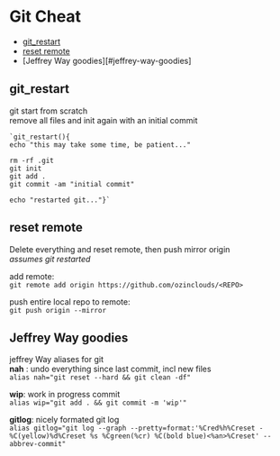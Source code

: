 # Git Cheat
* [git_restart](#git_restart)
* [reset remote](#reset-remote)
* [Jeffrey Way goodies][#jeffrey-way-goodies]

## git_restart
git start from scratch  
remove all files and init again with an initial commit

	`git_restart(){
	echo "this may take some time, be patient..."

	rm -rf .git
	git init
	git add .
	git commit -am "initial commit"

	echo "restarted git..."}`

## reset remote
Delete everything and reset remote, then push mirror origin  
*assumes git restarted*

add remote:  
`git remote add origin https://github.com/ozinclouds/<REPO>`

push entire local repo to remote:  
`git push origin --mirror`

## Jeffrey Way goodies
jeffrey Way aliases for git  
**nah** : undo everything since last commit, incl new files  
`alias nah="git reset --hard && git clean -df"`
  
 **wip**: work in progress commit  
`alias wip="git add . && git commit -m 'wip'"` 

**gitlog**: nicely formated git log  
	```
	alias gitlog="git log --graph --pretty=format:'%Cred%h%Creset -%C(yellow)%d%Creset %s %Cgreen(%cr) %C(bold blue)<%an>%Creset' --abbrev-commit"
	```


<!--stackedit_data:
eyJoaXN0b3J5IjpbLTE5MTkwODYwNTUsODIzNzAzNTksNzc5Nz
IyMTQxLDcxMDY5NDM4XX0=
-->